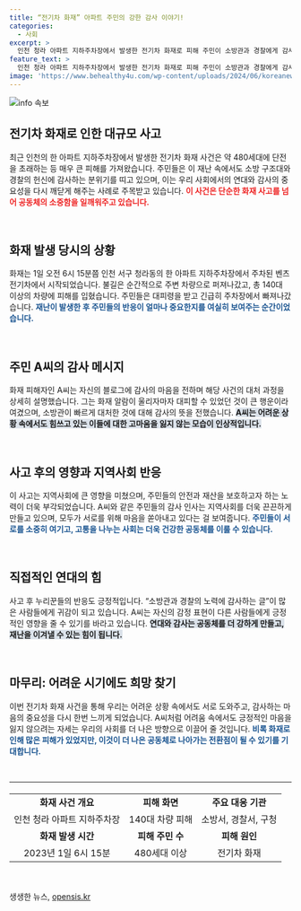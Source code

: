 ```yaml
---
title: “전기차 화재” 아파트 주민의 강한 감사 이야기!
categories:
  - 사회
excerpt: >
  인천 청라 아파트 지하주차장에서 발생한 전기차 화재로 피해 주민이 소방관과 경찰에게 감사 인사를 전하며 감동을 자아냈다. 고마움이 너무 크다는 A씨의 글이 목소리를 높이자, 누리꾼들도 동감하며 따뜻한 반응을 쏟아냈다.
feature_text: >
  인천 청라 아파트 지하주차장에서 발생한 전기차 화재로 피해 주민이 소방관과 경찰에게 감사 인사를 전하며 감동을 자아냈다. 고마움이 너무 크다는 A씨의 글이 목소리를 높이자, 누리꾼들도 동감하며 따뜻한 반응을 쏟아냈다.
image: 'https://www.behealthy4u.com/wp-content/uploads/2024/06/koreanews.jpg'
---
```


<p><img src="https://www.behealthy4u.com/wp-content/uploads/2024/06/koreanews.jpg" alt="info 속보" /></p>

<h2 data-ke-size="size26">전기차 화재로 인한 대규모 사고</h2>

<p data-ke-size="size16">최근 인천의 한 아파트 지하주차장에서 발생한 전기차 화재 사건은 약 480세대에 단전을 초래하는 등 매우 큰 피해를 가져왔습니다. 주민들은 이 재난 속에서도 소방 구조대와 경찰의 헌신에 감사하는 분위기를 띠고 있으며, 이는 우리 사회에서의 연대와 감사의 중요성을 다시 깨닫게 해주는 사례로 주목받고 있습니다. <b><span style="color: #ee2323;">이 사건은 단순한 화재 사고를 넘어 공동체의 소중함을 일깨워주고 있습니다.</span></b></p>

<p data-ke-size="size16">&nbsp;</p>

<h2 data-ke-size="size26">화재 발생 당시의 상황</h2>

<p data-ke-size="size16">화재는 1일 오전 6시 15분쯤 인천 서구 청라동의 한 아파트 지하주차장에서 주차된 벤츠 전기차에서 시작되었습니다. 불길은 순간적으로 주변 차량으로 퍼져나갔고, 총 140대 이상의 차량에 피해를 입혔습니다. 주민들은 대피령을 받고 긴급히 주차장에서 빠져나갔습니다. <b><span style="color: #1a5490;">재난이 발생한 후 주민들의 반응이 얼마나 중요한지를 여실히 보여주는 순간이었습니다.</span></b></p>

<p data-ke-size="size16">&nbsp;</p>

<h2 data-ke-size="size26">주민 A씨의 감사 메시지</h2>

<p data-ke-size="size16">화재 피해자인 A씨는 자신의 블로그에 감사의 마음을 전하며 해당 사건의 대처 과정을 상세히 설명했습니다. 그는 화재 알람이 울리자마자 대피할 수 있었던 것이 큰 행운이라 여겼으며, 소방관이 빠르게 대처한 것에 대해 감사의 뜻을 전했습니다. <b><span style="background-color: #21538527;">A씨는 어려운 상황 속에서도 힘쓰고 있는 이들에 대한 고마움을 잃지 않는 모습이 인상적입니다.</span></b></p>

<p data-ke-size="size16">&nbsp;</p>

<h2 data-ke-size="size26">사고 후의 영향과 지역사회 반응</h2>

<p data-ke-size="size16">이 사고는 지역사회에 큰 영향을 미쳤으며, 주민들의 안전과 재산을 보호하고자 하는 노력이 더욱 부각되었습니다. A씨와 같은 주민들의 감사 인사는 지역사회를 더욱 끈끈하게 만들고 있으며, 모두가 서로를 위해 마음을 쏟아내고 있다는 걸 보여줍니다. <b><span style="color: #1a5490;">주민들이 서로를 소중히 여기고, 고통을 나누는 사회는 더욱 건강한 공동체를 이룰 수 있습니다.</span></b></p>

<p data-ke-size="size16">&nbsp;</p>

<h2 data-ke-size="size26">직접적인 연대의 힘</h2>

<p data-ke-size="size16">사고 후 누리꾼들의 반응도 긍정적입니다. “소방관과 경찰의 노력에 감사하는 글”이 많은 사람들에게 귀감이 되고 있습니다. A씨는 자신의 감정 표현이 다른 사람들에게 긍정적인 영향을 줄 수 있기를 바라고 있습니다. <b><span style="background-color: #21538527;">연대와 감사는 공동체를 더 강하게 만들고, 재난을 이겨낼 수 있는 힘이 됩니다.</span></b></p>

<p data-ke-size="size16">&nbsp;</p>

<h2 data-ke-size="size26">마무리: 어려운 시기에도 희망 찾기</h2>

<p data-ke-size="size16">이번 전기차 화재 사건을 통해 우리는 어려운 상황 속에서도 서로 도와주고, 감사하는 마음의 중요성을 다시 한번 느끼게 되었습니다. A씨처럼 어려움 속에서도 긍정적인 마음을 잃지 않으려는 자세는 우리의 사회를 더 나은 방향으로 이끌어 줄 것입니다. <b><span style="color: #1a5490;">비록 화재로 인해 많은 피해가 있었지만, 이것이 더 나은 공동체로 나아가는 전환점이 될 수 있기를 기대합니다.</span></b></p>

<p data-ke-size="size16">&nbsp;</p>

<hr>

<table style="width: 100%; border-collapse: collapse; margin: 20px 0;">
<tr>
<td style="text-align: center; height: 30px;"><b>화재 사건 개요</b></td>
<td style="text-align: center; height: 30px;"><b>피해 화면</b></td>
<td style="text-align: center; height: 30px;"><b>주요 대응 기관</b></td>
</tr>
<tr>
<td style="text-align: center; height: 30px;">인천 청라 아파트 지하주차장</td>
<td style="text-align: center; height: 30px;">140대 차량 피해</td>
<td style="text-align: center; height: 30px;">소방서, 경찰서, 구청</td>
</tr>
<tr>
<td style="text-align: center; height: 30px;"><b>화재 발생 시간</b></td>
<td style="text-align: center; height: 30px;"><b>피해 주민 수</b></td>
<td style="text-align: center; height: 30px;"><b>피해 원인</b></td>
</tr>
<tr>
<td style="text-align: center; height: 30px;">2023년 1일 6시 15분</td>
<td style="text-align: center; height: 30px;">480세대 이상</td>
<td style="text-align: center; height: 30px;">전기차 화재</td>
</tr>
</table>

<p data-ke-size="size16">&nbsp;</p>
생생한 뉴스, <a href="https://opensis.kr" rel="dofollow">opensis.kr</a>


